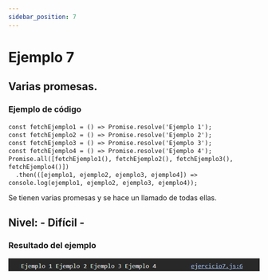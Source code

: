 ```yaml
---
sidebar_position: 7
---
```


# Ejemplo 7

## Varias promesas.

### Ejemplo de código

```
const fetchEjemplo1 = () => Promise.resolve('Ejemplo 1');
const fetchEjemplo2 = () => Promise.resolve('Ejemplo 2');
const fetchEjemplo3 = () => Promise.resolve('Ejemplo 3');
const fetchEjemplo4 = () => Promise.resolve('Ejemplo 4');
Promise.all([fetchEjemplo1(), fetchEjemplo2(), fetchEjemplo3(), fetchEjemplo4()])
  .then(([ejemplo1, ejemplo2, ejemplo3, ejemplo4]) => console.log(ejemplo1, ejemplo2, ejemplo3, ejemplo4));
```

Se tienen varias promesas y se hace un llamado de todas ellas.

## Nivel: - Difícil -

### Resultado del ejemplo
![Texto alternativo](img/ej7.png)